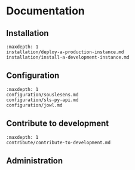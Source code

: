 # Documentation

## Installation

```{toctree}
:maxdepth: 1
installation/deploy-a-production-instance.md
installation/install-a-development-instance.md
```

## Configuration

```{toctree}
:maxdepth: 1
configuration/souslesens.md
configuration/sls-py-api.md
configuration/jowl.md
```

## Contribute to development

```{toctree}
:maxdepth: 1
contribute/contribute-to-development.md
```

## Administration

